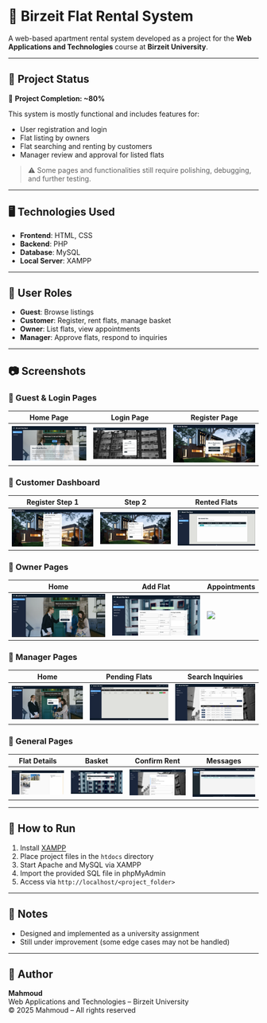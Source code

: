 # 🏢 Birzeit Flat Rental System

A web-based apartment rental system developed as a project for the **Web Applications and Technologies** course at **Birzeit University**.

---

## 🔧 Project Status

🚧 **Project Completion: ~80%**

This system is mostly functional and includes features for:
- User registration and login
- Flat listing by owners
- Flat searching and renting by customers
- Manager review and approval for listed flats

> ⚠️ Some pages and functionalities still require polishing, debugging, and further testing.

---

## 🖥️ Technologies Used

- **Frontend**: HTML, CSS
- **Backend**: PHP
- **Database**: MySQL
- **Local Server**: XAMPP

---

## 👥 User Roles
- **Guest**: Browse listings
- **Customer**: Register, rent flats, manage basket
- **Owner**: List flats, view appointments
- **Manager**: Approve flats, respond to inquiries

---

## 📷 Screenshots

### 🔹 Guest & Login Pages
| Home Page | Login Page | Register Page |
|-----------|------------|----------------|
| ![](assets/Home_Page.png) | ![](assets/Login_Page.png) | ![](assets/Register_Page.png) |

### 🔹 Customer Dashboard
| Register Step 1 | Step 2 | Rented Flats |
|------------------|--------|--------------|
| ![](assets/Register_Customer.png) | ![](assets/Register_Customer_Step2.png) | ![](assets/Rented_Flats_customer.png) |

### 🔹 Owner Pages
| Home | Add Flat | Appointments |
|------|----------|--------------|
| ![](assets/home_Owner.png) | ![](assets/Add_Flat.png) | ![](assets/Owner_Appointments.png) |

### 🔹 Manager Pages
| Home | Pending Flats | Search Inquiries |
|------|---------------|------------------|
| ![](assets/home_manager.png) | ![](assets/Pending_Flats_Manager.png) | ![](assets/Search_inquery_Manager.png) |

### 🔹 General Pages
| Flat Details | Basket | Confirm Rent | Messages |
|--------------|--------|---------------|-----------|
| ![](assets/Flat_Details_Page.png) | ![](assets/Basket_Page.png) | ![](assets/Conform_Rent.png) | ![](assets/Message_Page.png) |

---

## 📂 How to Run
1. Install [XAMPP](https://www.apachefriends.org/index.html)
2. Place project files in the `htdocs` directory
3. Start Apache and MySQL via XAMPP
4. Import the provided SQL file in phpMyAdmin
5. Access via `http://localhost/<project_folder>`

---

## 📌 Notes
- Designed and implemented as a university assignment
- Still under improvement (some edge cases may not be handled)

---

## 👤 Author

**Mahmoud**  
Web Applications and Technologies – Birzeit University  
&copy; 2025 Mahmoud – All rights reserved
